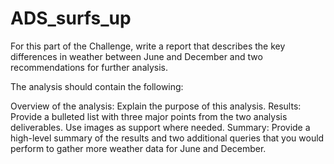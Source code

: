 # ADS_surfs_up
For this part of the Challenge, write a report that describes the key differences in weather between June and December and two recommendations for further analysis.

The analysis should contain the following:

Overview of the analysis: Explain the purpose of this analysis.
Results: Provide a bulleted list with three major points from the two analysis deliverables. Use images as support where needed.
Summary: Provide a high-level summary of the results and two additional queries that you would perform to gather more weather data for June and December.
